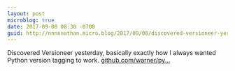 ```yaml
---
layout: post
microblog: true
date: 2017-09-08 08:30 -0700
guid: http://nnnnnathan.micro.blog/2017/09/08/discovered-versioneer-yesterday.html
---
```

Discovered Versioneer yesterday, basically exactly how I always wanted Python version tagging to work. [github.com/warner/py...](https://github.com/warner/python-versioneer)

